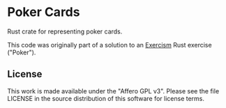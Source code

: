 # Poker Cards

Rust crate for representing poker cards.

This code was originally part of a solution to an
[Exercism](http://exercism.io) Rust exercise ("Poker").

## License

This work is made available under the "Affero GPL v3".
Please see the file LICENSE in the source distribution of
this software for license terms.
